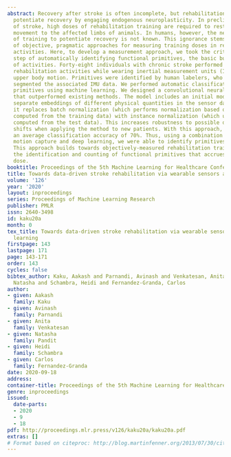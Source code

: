 ```yaml
---
abstract: Recovery after stroke is often incomplete, but rehabilitation training may
  potentiate recovery by engaging endogenous neuroplasticity. In preclinical models
  of stroke, high doses of rehabilitation training are required to restore functional
  movement to the affected limbs of animals. In humans, however, the necessary dose
  of training to potentiate recovery is not known. This ignorance stems from the lack
  of objective, pragmatic approaches for measuring training doses in rehabilitation
  activities. Here, to develop a measurement approach, we took the critical first
  step of automatically identifying functional primitives, the basic building block
  of activities. Forty-eight individuals with chronic stroke performed a variety of
  rehabilitation activities while wearing inertial measurement units (IMUs) to capture
  upper body motion. Primitives were identified by human labelers, who labeled and
  segmented the associated IMU data. We performed automatic classification of these
  primitives using machine learning. We designed a convolutional neural network model
  that outperformed existing methods. The model includes an initial module to compute
  separate embeddings of different physical quantities in the sensor data. In addition,
  it replaces batch normalization (which performs normalization based on statistics
  computed from the training data) with instance normalization (which uses statistics
  computed from the test data). This increases robustness to possible distributional
  shifts when applying the method to new patients. With this approach, we attained
  an average classification accuracy of 70%. Thus, using a combination of IMU-based
  motion capture and deep learning, we were able to identify primitives automatically.
  This approach builds towards objectively-measured rehabilitation training, enabling
  the identification and counting of functional primitives that accrues to a training
  dose.
booktitle: Proceedings of the 5th Machine Learning for Healthcare Conference
title: Towards data-driven stroke rehabilitation via wearable sensors and deep learning
volume: '126'
year: '2020'
layout: inproceedings
series: Proceedings of Machine Learning Research
publisher: PMLR
issn: 2640-3498
id: kaku20a
month: 0
tex_title: Towards data-driven stroke rehabilitation via wearable sensors and deep
  learning
firstpage: 143
lastpage: 171
page: 143-171
order: 143
cycles: false
bibtex_author: Kaku, Aakash and Parnandi, Avinash and Venkatesan, Anita and Pandit,
  Natasha and Schambra, Heidi and Fernandez-Granda, Carlos
author:
- given: Aakash
  family: Kaku
- given: Avinash
  family: Parnandi
- given: Anita
  family: Venkatesan
- given: Natasha
  family: Pandit
- given: Heidi
  family: Schambra
- given: Carlos
  family: Fernandez-Granda
date: 2020-09-18
address: 
container-title: Proceedings of the 5th Machine Learning for Healthcare Conference
genre: inproceedings
issued:
  date-parts:
  - 2020
  - 9
  - 18
pdf: http://proceedings.mlr.press/v126/kaku20a/kaku20a.pdf
extras: []
# Format based on citeproc: http://blog.martinfenner.org/2013/07/30/citeproc-yaml-for-bibliographies/
---
```

